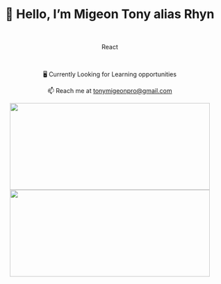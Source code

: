 <div align="center">
  <h1>👋 Hello, I’m Migeon Tony alias Rhyn</h1>
  <br>
  <p>React</p>
  <br>
  <p>🖥️ Currently Looking for Learning opportunities</p>
    <p>📫 Reach me at 
      <a href="mailto:tonymigeonpro@gmail.com">tonymigeonpro@gmail.com</a>
    </p>
      <p>
        <img width="460" height="200" src="https://github-readme-stats.vercel.app/api/top-langs/?username=rhyyn&layout=compact&theme=radical&hide_border=true">
        <img width="460" height="200" src="http://github-readme-streak-stats.herokuapp.com?user=rhyyn&theme=radical&hide_border=true">
      </p>
</div>
